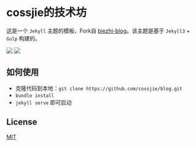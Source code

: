 # cossjie的技术坊

这是一个 `Jekyll` 主题的模板，Fork自 [biezhi-blog](https://github.com/biezhi/blog)。该主题是基于 `Jekyll3` + `Gulp` 构建的。

[![](https://img.shields.io/badge/license-MIT-FF0080.svg)](https://github.com/cossjie/blog/master/LICENSE)
[![](https://img.shields.io/github/followers/cossjie.svg?style=social&label=Follow%20Me)](https://github.com/cossjie)

## 如何使用

- 克隆代码到本地：`git clone https://github.com/cossjie/blog.git`
- `bundle install`
- `jekyll serve` 即可启动

## License

[MIT](LICENSE)
